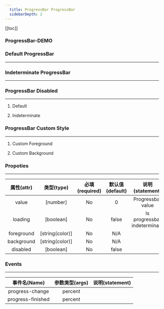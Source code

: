 ```yaml
---
  title: ProgressBar ProgressBar
  sidebarDepth: 2
---
```

  
[[toc]]

### ProgressBar-DEMO

<script>
export default {
    data () {
        return {
            percent: [10,20,30,35]
        }
    },
    mounted () {
        setInterval(() => {
            for(let item of this.percent) {
                this.$set(this.percent, this.percent.indexOf(item), Math.ceil(Math.random() * 100));
            }
        }, 3000);
    }
}
</script>

<fv-ProgressBar>
</fv-ProgressBar>

### Default ProgressBar
---
<fv-ProgressBar v-model="percent[0]">
</fv-ProgressBar>

### Indeterminate ProgressBar
---
<fv-ProgressBar loading="true">
</fv-ProgressBar>

### ProgressBar Disabled
---
1. Default
<fv-ProgressBar v-model="percent[1]" disabled>
</fv-ProgressBar>

2. Indeterminate
<fv-ProgressBar loading="true" disabled>
</fv-ProgressBar>

### ProgressBar Custom Style
---
1. Custom Foreground
<fv-ProgressBar v-model="percent[2]" foreground="rgba(0,204,153,1)">
</fv-ProgressBar>

2. Custom Background
<fv-ProgressBar v-model="percent[3]" background="rgba(0,204,153,0.6)">
</fv-ProgressBar>

### Propoties
---
| 属性(attr) |   类型(type)    | 必填(required) | 默认值(default) |       说明(statement)        |
|:----------:|:---------------:|:--------------:|:---------------:|:----------------------------:|
|   value    |    [number]     |       No       |        0        |      Progressbar value       |
|  loading   |    [boolean]    |       No       |      false      | Is progressbar indeterminate |
| foreground | [string(color)] |       No       |       N/A       |                              |
| background | [string(color)] |       No       |       N/A       |                              |
|  disabled  |    [boolean]    |       No       |      false      |                              |

### Events
---
|   事件名(Name)    | 参数类型(args) | 说明(statement) |
|:-----------------:|:--------------:|:---------------:|
|  progress-change  |    percent     |                 |
| progress-finished |    percent     |                 |